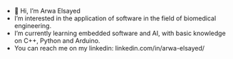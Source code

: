 - 👋 Hi, I’m Arwa Elsayed
-  I’m interested in the application of software in the field of biomedical engineering.
- I’m currently learning embedded software and AI, with basic knowledge on C++, Python and Arduino.
- You can reach me on my linkedin: linkedin.com/in/arwa-elsayed/

<!---
arwaels/arwaels is a ✨ special ✨ repository because its `README.md` (this file) appears on your GitHub profile.
You can click the Preview link to take a look at your changes.
--->
